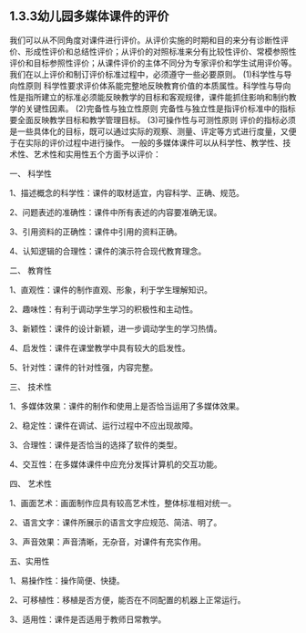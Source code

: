 ## 1.3.3幼儿园多媒体课件的评价
我们可以从不同角度对课件进行评价。从评价实施的时期和目的来分有诊断性评价、形成性评价和总结性评价；从评价的对照标准来分有比较性评价、常模参照性评价和目标参照性评价；从课件评价的主体不同分为专家评价和学生试用评价等。我们在以上评价和制订评价标准过程中，必须遵守一些必要原则。
(1)科学性与导向性原则
科学性要求评价体系能完整地反映教育价值的本质属性。科学性与导向性是指所建立的标准必须能反映教学的目标和客观规律，课件能抓住影响和制约教学的关键性因素。
(2)完备性与独立性原则
完备性与独立性是指评价标准中的指标要全面反映教学目标和教学管理目标。 
(3)可操作性与可测性原则 
评价的指标必须是一些具体化的目标，既可以通过实际的观察、测量、评定等方式进行度量，又便于在实际的评价过程中进行操作。
一般的多媒体课件可以从科学性、教学性、技术性、艺术性和实用性五个方面予以评价：

一、 科学性

1、描述概念的科学性：课件的取材适宜，内容科学、正确、规范。

2、问题表述的准确性：课件中所有表述的内容要准确无误。

3、引用资料的正确性：课件中引用的资料正确。

4、认知逻辑的合理性：课件的演示符合现代教育理念。

二、 教育性

1、直观性：课件的制作直观、形象，利于学生理解知识。

2、趣味性：有利于调动学生学习的积极性和主动性。

3、新颖性：课件的设计新颖，进一步调动学生的学习热情。

4、启发性：课件在课堂教学中具有较大的启发性。

5、针对性：课件的针对性强，内容完整。

三、 技术性

1、多媒体效果：课件的制作和使用上是否恰当运用了多媒体效果。

2、稳定性：课件在调试、运行过程中不应出现故障。

3、合理性：课件是否恰当的选择了软件的类型。

4、交互性：在多媒体课件中应充分发挥计算机的交互功能。

四、 艺术性

1、画面艺术：画面制作应具有较高艺术性，整体标准相对统一。

2、语言文字：课件所展示的语言文字应规范、简洁、明了。

3、声音效果：声音清晰，无杂音，对课件有充实作用。

五、实用性

1、易操作性：操作简便、快捷。

2、可移植性：移植是否方便，能否在不同配置的机器上正常运行。

3、适用性：课件是否适用于教师日常教学。

